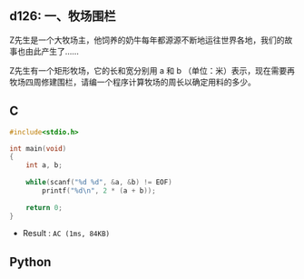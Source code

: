 ## d126: 一、牧场围栏
Z先生是一个大牧场主，他饲养的奶牛每年都源源不断地运往世界各地，我们的故事也由此产生了……

 

Z先生有一个矩形牧场，它的长和宽分别用 a 和 b （单位：米）表示，现在需要再牧场四周修建围栏，请编一个程序计算牧场的周长以确定用料的多少。

## C
```C
#include<stdio.h>

int main(void)
{
	int a, b;
	
	while(scanf("%d %d", &a, &b) != EOF)
		printf("%d\n", 2 * (a + b));
		
	return 0;
}
```
 * Result : `AC (1ms, 84KB)`

## Python
